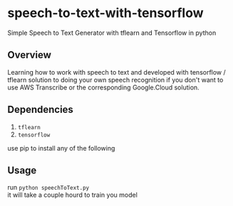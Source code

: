 # speech-to-text-with-tensorflow
Simple Speech to Text Generator with tflearn and Tensorflow in python 

## Overview 
Learning how to work with speech to text and developed with tensorflow / tflearn solution to doing your own speech recognition if you don't want to use AWS Transcribe or the corresponding Google.Cloud solution. 

## Dependencies <br /> 
1. `tflearn`
2. `tensorflow`

use pip to install any of the following

## Usage <br /> 
run `python speechToText.py` <br /> 
it will take a couple hourd to train you model 
